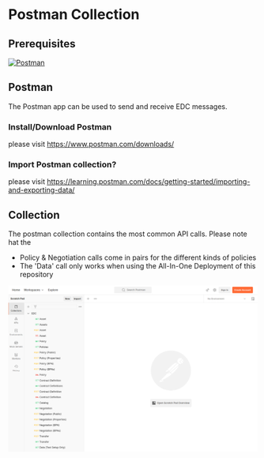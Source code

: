 # Postman Collection

## Prerequisites

[![Postman][postman-shield]][postman-url]

## Postman

The Postman app can be used to send and receive EDC messages.

### Install/Download Postman 
please visit https://www.postman.com/downloads/

### Import Postman collection?
please visit https://learning.postman.com/docs/getting-started/importing-and-exporting-data/

## Collection

The postman collection contains the most common API calls. Please note hat the 

- Policy & Negotiation calls come in pairs for the different kinds of policies
- The 'Data' call only works when using the All-In-One Deployment of this repository

![screenshot](./images/screenshot.png)

[postman-shield]: https://img.shields.io/badge/Postman-URL-orange
[postman-url]: https://www.postman.com